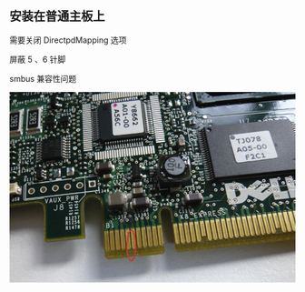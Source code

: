 ## 安装在普通主板上

需要关闭 DirectpdMapping 选项

屏蔽 5 、6 针脚

smbus 兼容性问题

![image-20241211213842394](./.assets/Dell阵列卡/image-20241211213842394.png)